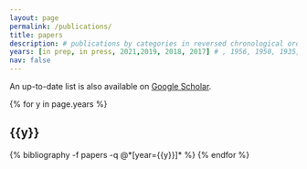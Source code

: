 ```yaml
---
layout: page
permalink: /publications/
title: papers
description: # publications by categories in reversed chronological order. generated by jekyll-scholar.
years: [in prep, in press, 2021,2019, 2018, 2017] # , 1956, 1950, 1935, 1905
nav: false
---
```


<div class="publications">

<p>An up-to-date list is also available on <a href="https://scholar.google.com/citations?user=BkRV_TIAAAAJ&hl=en" target="_blank">Google Scholar</a>.</p>

{% for y in page.years %}
  <h2 class="year">{{y}}</h2>
  {% bibliography -f papers -q @*[year={{y}}]* %}
{% endfor %}

</div>
